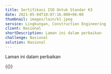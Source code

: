 ```yaml
---
title: Sertifikasi ISO Untuk Standar K3
date: 2021-05-04T18:07:16.000+06:00
thumbnail: images/lain/k1.jpeg
service: Lingkungan, Construction Engineering
client: Nasional
shortDescription: Laman ini dalam perbaikan
challenge: Nasional
solution: Nasional
---
```

Laman ini dalam perbaikan

{{<youtube GTDjMjvgrQM>}}